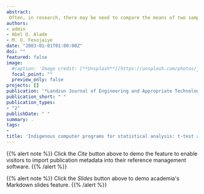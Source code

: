 ```yaml
---
abstract:
 Often, in research, there may be need to compare the means of two samples in order to draw a valid conclusion of the research.  Also, the need to test discrete data presented in contingency tables for independence of the population distribution do arise.  The popular tools used to do these are t and P2 statistics.  Since these tests are very common and used by almost all researchers, they should be easy to determine.  The major objective of this paper is to report on software prepared in BASIC to carry out those analyses.  The section for t test is capable of making a comparison within a sample of a population or between two samples of the same or different populations. The section on chi-square is capable of analyzing two-way contingency table of any dimension.  The program has produced satisfactory results and is currently running on a Microsystems.
authors:
- admin
- Abel O. Alade
- M. O. Fesojaiye
date: "2003-01-01T01:00:00Z"
doi: ""
featured: false
image:
  #caption: 'Image credit: [**Unsplash**](https://unsplash.com/photos/jdD8gXaTZsc)'
  focal_point: ""
  preview_only: false
projects: []
publication: '*Landzun Journal of Engineering and Appropriate Technology 1(1)*:95-97'
publication_short: " "
publication_types:
- "2"
publishDate: " "
summary: .
tags:
- 
title: 'Indigenous computer programs for statistical analysis: t-test and chi-square'
---
```

{{% alert note %}}
Click the *Cite* button above to demo the feature to enable visitors to import publication metadata into their reference management software.
{{% /alert %}}

{{% alert note %}}
Click the *Slides* button above to demo academia's Markdown slides feature.
{{% /alert %}}

